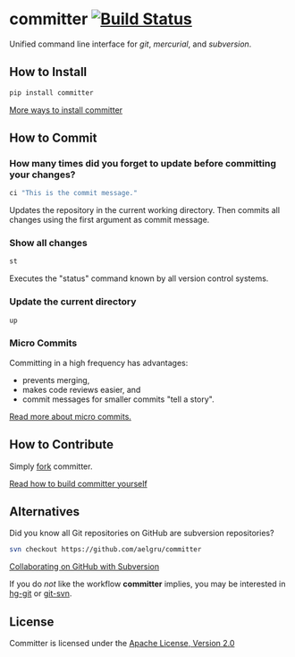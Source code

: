 # committer [![Build Status](https://secure.travis-ci.org/aelgru/committer.png?branch=master)](http://travis-ci.org/aelgru/committer)

Unified command line interface for *git*, *mercurial*, and *subversion*.

## How to Install

```bash
pip install committer
```
[More ways to install committer](https://github.com/aelgru/committer/blob/master/INSTALL.md)

## How to Commit

### How many times did you forget to update before committing your changes?

```bash
ci "This is the commit message."
```

Updates the repository in the current working directory.
Then commits all changes using the first argument as commit message.


### Show all changes

```bash
st
```

Executes the "status" command known by all version control systems.


### Update the current directory

```bash
up
```

### Micro Commits

Committing in a high frequency has advantages:
* prevents merging,
* makes code reviews easier, and
* commit messages for smaller commits "tell a story".

[Read more about micro commits.](http://lucasr.org/2011/01/29/micro-commits/)
## How to Contribute

Simply [fork](https://github.com/aelgru/committer/fork_select) committer.

[Read how to build committer yourself](https://github.com/aelgru/committer/blob/master/HOWTO.md)

## Alternatives

Did you know all Git repositories on GitHub are subversion repositories?

```bash
svn checkout https://github.com/aelgru/committer
```

[Collaborating on GitHub with Subversion](https://github.com/blog/1178-collaborating-on-github-with-subversion)

If you do *not* like the workflow **committer** implies, you may be interested in 
[hg-git](http://hg-git.github.com/) or
[git-svn](http://www.kernel.org/pub/software/scm/git/docs/git-svn.html).

## License

Committer is licensed under the [Apache License, Version 2.0](https://github.com/aelgru/committer/blob/master/LICENSE)
